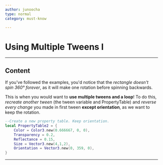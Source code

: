 ```yaml
---
author: junoocha
type: normal
category: must-know

---
```


# Using Multiple Tweens I

---

## Content
If you've followed the examples, you'd notice that the *rectangle doesn't spin 360° forever*, as it will make one rotation before spinning backwards.

This is when you would want to **use multiple tweens and a loop**! To do this, *recreate another tween* (the tween variable and PropertyTable) and *reverse every change* you made in first tween **except orientation**, as we want to keep the rotation.

```lua
--Create a new property table. Keep orientation.
local PropertyTable2 = {
	Color = Color3.new(0.666667, 0, 0),
	Transparency = 0.2,
	Reflectance = 0.15,
	Size = Vector3.new(4,1,2),
	Orientation = Vector3.new(0, 359, 0),
}
```
---


